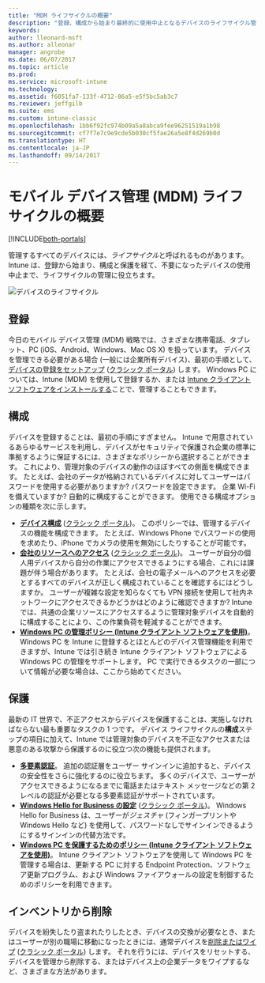 ```yaml
---
title: "MDM ライフサイクルの概要"
description: "登録、構成から始まり最終的に使用中止となるデバイスのライフサイクル管理において Intune がどのように役立つか紹介します。"
keywords: 
author: lleonard-msft
ms.author: alleonar
manager: angrobe
ms.date: 06/07/2017
ms.topic: article
ms.prod: 
ms.service: microsoft-intune
ms.technology: 
ms.assetid: f6051fa7-133f-4712-86a5-e5f5bc5ab3c7
ms.reviewer: jeffgilb
ms.suite: ems
ms.custom: intune-classic
ms.openlocfilehash: 1bb6f92fc974b09a5a8abca9fee96251519a1b98
ms.sourcegitcommit: cf7f7e7c9e9cde5b030cf5fae26a5e8f4d269b0d
ms.translationtype: HT
ms.contentlocale: ja-JP
ms.lasthandoff: 09/14/2017
---
```

# <a name="overview-of-the-mobile-device-management-mdm-lifecycle"></a>モバイル デバイス管理 (MDM) ライフサイクルの概要

[!INCLUDE[both-portals](./includes/note-for-both-portals.md)]

管理するすべてのデバイスには、*ライフサイクル*と呼ばれるものがあります。 Intune は、登録から始まり、構成と保護を経て、不要になったデバイスの使用中止まで、ライフサイクルの管理に役立ちます。

![デバイスのライフサイクル](./media/device-lifecycle.png "Intune デバイスのライフサイクル")

## <a name="enroll"></a>登録
今日のモバイル デバイス管理 (MDM) 戦略では、さまざまな携帯電話、タブレット、PC (iOS、Android、Windows、Mac OS X) を扱っています。 デバイスを管理できる必要がある場合 (一般には企業所有デバイス)、最初の手順として、[デバイスの登録をセットアップ](device-enrollment.md) ([クラシック ポータル](/intune-classic/deploy-use/enroll-devices-in-microsoft-intune)) します。 Windows PC については、Intune (MDM) を使用して登録するか、または [Intune クライアント ソフトウェアをインストールする](/intune-classic/deploy-use/manage-windows-pcs-with-microsoft-intune)ことで、管理することもできます。

## <a name="configure"></a>構成
デバイスを登録することは、最初の手順にすぎません。 Intune で用意されているあらゆるサービスを利用し、デバイスがセキュリティで保護され企業の標準に準拠するように保証するには、さまざまなポリシーから選択することができます。 これにより、管理対象のデバイスの動作のほぼすべての側面を構成できます。 たとえば、会社のデータが格納されているデバイスに対してユーザーはパスワードを使用する必要がありますか? パスワードを設定できます。 企業 Wi-Fi を備えていますか? 自動的に構成することができます。 使用できる構成オプションの種類を次に示します。

- [**デバイス構成**](device-profiles.md) ([クラシック ポータル](/intune-classic/deploy-use/manage-settings-and-features-on-your-devices-with-microsoft-intune-policies))。 このポリシーでは、管理するデバイスの機能を構成できます。 たとえば、Windows Phone でパスワードの使用を求めたり、iPhone でカメラの使用を無効にしたりすることが可能です。
- [**会社のリソースへのアクセス**](device-profiles.md) ([クラシック ポータル](/intune-classic/deploy-use/enable-access-to-company-resources-with-microsoft-intune))。 ユーザーが自分の個人用デバイスから自分の作業にアクセスできるようにする場合、これには課題が伴う場合があります。 たとえば、会社の電子メールへのアクセスを必要とするすべてのデバイスが正しく構成されていることを確認するにはどうしますか。 ユーザーが複雑な設定を知らなくても VPN 接続を使用して社内ネットワークにアクセスできるかどうかはどのように確認できますか? Intune では、共通の企業リソースにアクセスするように管理対象デバイスを自動的に構成することにより、この作業負荷を軽減することができます。
- [**Windows PC の管理ポリシー (Intune クライアント ソフトウェアを使用)**](/intune-classic/deploy-use/common-windows-pc-management-tasks-with-the-microsoft-intune-computer-client)。 Windows PC を Intune に登録するとほとんどのデバイス管理機能を利用できますが、Intune では引き続き Intune クライアント ソフトウェアによる Windows PC の管理をサポートします。 PC で実行できるタスクの一部について情報が必要な場合は、ここから始めてください。

## <a name="protect"></a>保護
最新の IT 世界で、不正アクセスからデバイスを保護することは、実施しなければならない最も重要なタスクの 1 つです。 デバイス ライフサイクルの**構成**ステップの項目に加えて、Intune では管理対象のデバイスを不正なアクセスまたは悪意のある攻撃から保護するのに役立つ次の機能も提供されます。
- [**多要素認証**](/intune-classic/deploy-use/protect-your-devices-with-microsoft-intune)。 追加の認証層をユーザー サインインに追加すると、デバイスの安全性をさらに強化するのに役立ちます。 多くのデバイスで、ユーザーがアクセスできるようになるまでに電話またはテキスト メッセージなどの第 2 レベルの認証が必要となる多要素認証がサポートされています。
- [**Windows Hello for Business の設定**](windows-hello.md) ([クラシック ポータル](/intune-classic/deploy-use/control-microsoft-passport-settings-on-devices-with-microsoft-intune))。 Windows Hello for Business は、ユーザーが*ジェスチャ* (フィンガープリントや Windows Hello など) を使用して、パスワードなしでサインインできるようにするサインインの代替方法です。
- [**Windows PC を保護するためのポリシー (Intune クライアント ソフトウェアを使用)**](/intune-classic/deploy-use/policies-to-protect-windows-pcs-in-microsoft-intune)。 Intune クライアント ソフトウェアを使用して Windows PC を管理する場合は、更新する PC に対する Endpoint Protection、ソフトウェア更新プログラム、および Windows ファイアウォールの設定を制御するためのポリシーを利用できます。

## <a name="retire"></a>インベントリから削除
デバイスを紛失したり盗まれたりしたとき、デバイスの交換が必要なとき、またはユーザーが別の職場に移動になったときには、通常デバイスを[削除またはワイプ](device-management.md) ([クラシック ポータル](/intune-classic/deploy-use/use-remote-wipe-to-help-protect-data-using-microsoft-intune)) します。 それを行うには、デバイスをリセットする、デバイスを管理から削除する、またはデバイス上の企業データをワイプするなど、さまざまな方法があります。
